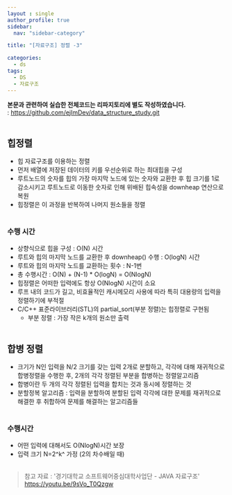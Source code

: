```yaml
---
layout : single
author_profile: true
sidebar: 
  nav: "sidebar-category"

title: "[자료구조] 정렬 -3"

categories:
  - ds
tags:
  - DS
  - 자료구조
---
```


**본문과 관련하여 실습한 전체코드는 리파지토리에 별도 작성하였습니다.**<br>
: https://github.com/ejImDev/data_structure_study.git<br><br>

## 힙정렬
- 힙 자료구조를 이용하는 정렬<br>
- 먼저 배열에 저장된 데이터의 키를 우선순위로 하는 최대힙을 구성<br>
- 루트노드의 숫자를 힙의 가장 마지막 노드에 있는 숫자와 교환한 후 힙 크기를 1로 감소시키고 루트노드로 이동한 숫자로 인해 위배된 힙속성을 downheap 연산으로 복원<br>
- 힙정렬은 이 과정을 반복하여 나머지 원소들을 정렬<br><br>

### 수행 시간
- 상향식으로 힙을 구성 : O(N) 시간<br>
- 루트와 힙의 마지막 노드를 교환한 후 downheap() 수행 : O(logN) 시간<br>
- 루트와 힙의 마지막 노드를 교환하는 횟수 : N-1번<br>
- 총 수행시간 : O(N) + (N-1) * O(logN) = O(NlogN)<br>
- 힙정렬은 어떠한 입력에도 항상 O(NlogN) 시간이 소요<br>
- 루프 내의 코드가 길고, 비효율적인 캐시메모리 사용에 따라 특히 대용량의 입력을 정렬하기에 부적절<br>
- C/C++ 표준라이브러리(STL)의 partial_sort(부분 정렬)는 힙정렬로 구현됨<br>
	- 부분 정렬 : 가장 작은 k개의 원소만 출력<br><br>

## 합병 정렬
- 크기가 N인 입력을 N/2 크기를 갖는 입력 2개로 분할하고, 각각에 대해 재귀적으로 합병정렬을 수행한 후, 2개의 각각 정렬된 부분을 합병하는 정렬알고리즘<br>
- 합병이란 두 개의 각각 정렬된 입력을 합치는 것과 동시에 정렬하는 것<br>
- 분할정복 알고리즘 : 입력을 분할하여 분할된 입력 각각에 대한 문제를 재귀적으로 해결한 후 취합하여 문제를 해결하는 알고리즘들<br><br>

### 수행시간
- 어떤 입력에 대해서도 O(NlogN)시간 보장<br>
- 입력 크기 N=2^k^ 가정 (2의 차수배일 때)<br><br>
 
  
> 참고 자료 : '경기대학교 소프트웨어중심대학사업단 - JAVA 자료구조' https://youtu.be/9sVo_T0Qzgw
